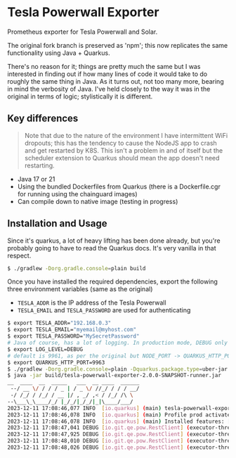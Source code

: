 # Tesla Powerwall Exporter

Prometheus exporter for Tesla Powerwall and Solar.

The original fork branch is preserved as 'npm'; this now replicates the same functionality using Java + Quarkus.

There's no reason for it; things are pretty much the same but I was interested in finding out if how many lines of code it would take to do roughly the same thing in Java. As it turns out, not too many more, bearing in mind the verbosity of Java. I've held closely to the way it was in the original in terms of logic; stylistically it is different.

## Key differences

> Note that due to the nature of the environment I have intermittent WiFi dropouts; this has the tendency to cause the NodeJS app to crash and get restarted by K8S. This isn't a problem in and of itself but the scheduler extension to Quarkus should mean the app doesn't need restarting.

- Java 17 or 21
- Using the bundled Dockerfiles from Quarkus (there is a Dockerfile.cgr for running using the chainguard images)
- Can compile down to native image (testing in progress)

## Installation and Usage

Since it's quarkus, a lot of heavy lifting has been done already, but you're probably going to have to read the Quarkus docs. It's very vanilla in that respect.

```bash
$ ./gradlew -Dorg.gradle.console=plain build
```

Once you have installed the required dependencies, export the following three environment variables (same as the original)
- `TESLA_ADDR` is the IP address of the Tesla Powerwall
- `TESLA_EMAIL` and `TESLA_PASSWORD` are used for authenticating

```bash
$ export TESLA_ADDR="192.168.0.3"
$ export TESLA_EMAIL="myemail@myhost.com"
$ export TESLA_PASSWORD="MySecretPassword"
# Java of course, has a lot of logging. In production mode, DEBUG only impacts "io.github.qe.*" classes.
$ export LOG_LEVEL=DEBUG
# default is 9961, as per the original but NODE_PORT -> QUARKUS_HTTP_PORT
$ export QUARKUS_HTTP_PORT=9963
$ ./gradlew -Dorg.gradle.console=plain -Dquarkus.package.type=uber-jar build
$ java -jar build/tesla-powerwall-exporter-2.0.0-SNAPSHOT-runner.jar
__  ____  __  _____   ___  __ ____  ______
 --/ __ \/ / / / _ | / _ \/ //_/ / / / __/
 -/ /_/ / /_/ / __ |/ , _/ ,< / /_/ /\ \
--\___\_\____/_/ |_/_/|_/_/|_|\____/___/
2023-12-11 17:08:46,077 INFO  [io.quarkus] (main) tesla-powerwall-exporter 2.0.0-SNAPSHOT on JVM (powered by Quarkus 3.6.1) started in 0.397s. Listening on: http://0.0.0.0:9963
2023-12-11 17:08:46,078 INFO  [io.quarkus] (main) Profile prod activated.
2023-12-11 17:08:46,078 INFO  [io.quarkus] (main) Installed features: [cdi, config-yaml, micrometer, qute, scheduler, smallrye-context-propagation, vertx]
2023-12-11 17:08:47,041 DEBUG [io.git.qe.pow.RestClient] (executor-thread-1) Login to ...
2023-12-11 17:08:47,925 DEBUG [io.git.qe.pow.RestClient] (executor-thread-1) Scraping meters/aggregates
2023-12-11 17:08:48,010 DEBUG [io.git.qe.pow.RestClient] (executor-thread-1) Scraping system_status/soe
2023-12-11 17:08:48,026 DEBUG [io.git.qe.pow.RestClient] (executor-thread-1) Scraping system_status
```


